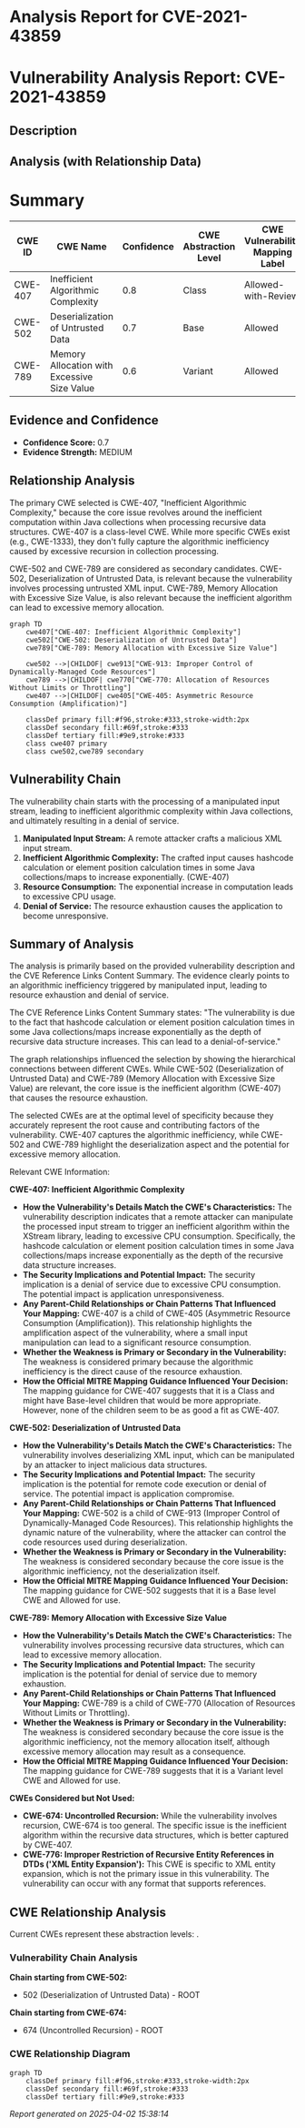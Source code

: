 # Analysis Report for CVE-2021-43859

# Vulnerability Analysis Report: CVE-2021-43859

## Description



## Analysis (with Relationship Data)

# Summary
| CWE ID | CWE Name | Confidence | CWE Abstraction Level | CWE Vulnerability Mapping Label | CWE-Vulnerability Mapping Notes |
|---|---|---|---|---|---|
| CWE-407 | Inefficient Algorithmic Complexity | 0.8 | Class | Allowed-with-Review | Primary CWE |
| CWE-502 | Deserialization of Untrusted Data | 0.7 | Base | Allowed | Secondary Candidate |
| CWE-789 | Memory Allocation with Excessive Size Value | 0.6 | Variant | Allowed | Secondary Candidate |

## Evidence and Confidence

*   **Confidence Score:** 0.7
*   **Evidence Strength:** MEDIUM

## Relationship Analysis
The primary CWE selected is CWE-407, "Inefficient Algorithmic Complexity," because the core issue revolves around the inefficient computation within Java collections when processing recursive data structures. CWE-407 is a class-level CWE. While more specific CWEs exist (e.g., CWE-1333), they don't fully capture the algorithmic inefficiency caused by excessive recursion in collection processing.

CWE-502 and CWE-789 are considered as secondary candidates. CWE-502, Deserialization of Untrusted Data, is relevant because the vulnerability involves processing untrusted XML input. CWE-789, Memory Allocation with Excessive Size Value, is also relevant because the inefficient algorithm can lead to excessive memory allocation.

```mermaid
graph TD
    cwe407["CWE-407: Inefficient Algorithmic Complexity"]
    cwe502["CWE-502: Deserialization of Untrusted Data"]
    cwe789["CWE-789: Memory Allocation with Excessive Size Value"]

    cwe502 -->|CHILDOF| cwe913["CWE-913: Improper Control of Dynamically-Managed Code Resources"]
    cwe789 -->|CHILDOF| cwe770["CWE-770: Allocation of Resources Without Limits or Throttling"]
    cwe407 -->|CHILDOF| cwe405["CWE-405: Asymmetric Resource Consumption (Amplification)"]
    
    classDef primary fill:#f96,stroke:#333,stroke-width:2px
    classDef secondary fill:#69f,stroke:#333
    classDef tertiary fill:#9e9,stroke:#333
    class cwe407 primary
    class cwe502,cwe789 secondary
```

## Vulnerability Chain
The vulnerability chain starts with the processing of a manipulated input stream, leading to inefficient algorithmic complexity within Java collections, and ultimately resulting in a denial of service.

1.  **Manipulated Input Stream:** A remote attacker crafts a malicious XML input stream.
2.  **Inefficient Algorithmic Complexity:** The crafted input causes hashcode calculation or element position calculation times in some Java collections/maps to increase exponentially. (CWE-407)
3.  **Resource Consumption:** The exponential increase in computation leads to excessive CPU usage.
4.  **Denial of Service:** The resource exhaustion causes the application to become unresponsive.

## Summary of Analysis
The analysis is primarily based on the provided vulnerability description and the CVE Reference Links Content Summary. The evidence clearly points to an algorithmic inefficiency triggered by manipulated input, leading to resource exhaustion and denial of service.

The CVE Reference Links Content Summary states: "The vulnerability is due to the fact that hashcode calculation or element position calculation times in some Java collections/maps increase exponentially as the depth of recursive data structure increases. This can lead to a denial-of-service."

The graph relationships influenced the selection by showing the hierarchical connections between different CWEs. While CWE-502 (Deserialization of Untrusted Data) and CWE-789 (Memory Allocation with Excessive Size Value) are relevant, the core issue is the inefficient algorithm (CWE-407) that causes the resource exhaustion.

The selected CWEs are at the optimal level of specificity because they accurately represent the root cause and contributing factors of the vulnerability. CWE-407 captures the algorithmic inefficiency, while CWE-502 and CWE-789 highlight the deserialization aspect and the potential for excessive memory allocation.

Relevant CWE Information:

**CWE-407: Inefficient Algorithmic Complexity**

*   **How the Vulnerability's Details Match the CWE's Characteristics:** The vulnerability description indicates that a remote attacker can manipulate the processed input stream to trigger an inefficient algorithm within the XStream library, leading to excessive CPU consumption. Specifically, the hashcode calculation or element position calculation times in some Java collections/maps increase exponentially as the depth of the recursive data structure increases.
*   **The Security Implications and Potential Impact:** The security implication is a denial of service due to excessive CPU consumption. The potential impact is application unresponsiveness.
*   **Any Parent-Child Relationships or Chain Patterns That Influenced Your Mapping:** CWE-407 is a child of CWE-405 (Asymmetric Resource Consumption (Amplification)). This relationship highlights the amplification aspect of the vulnerability, where a small input manipulation can lead to a significant resource consumption.
*   **Whether the Weakness is Primary or Secondary in the Vulnerability:** The weakness is considered primary because the algorithmic inefficiency is the direct cause of the resource exhaustion.
*   **How the Official MITRE Mapping Guidance Influenced Your Decision:** The mapping guidance for CWE-407 suggests that it is a Class and might have Base-level children that would be more appropriate. However, none of the children seem to be as good a fit as CWE-407.

**CWE-502: Deserialization of Untrusted Data**

*   **How the Vulnerability's Details Match the CWE's Characteristics:** The vulnerability involves deserializing XML input, which can be manipulated by an attacker to inject malicious data structures.
*   **The Security Implications and Potential Impact:** The security implication is the potential for remote code execution or denial of service. The potential impact is application compromise.
*   **Any Parent-Child Relationships or Chain Patterns That Influenced Your Mapping:** CWE-502 is a child of CWE-913 (Improper Control of Dynamically-Managed Code Resources). This relationship highlights the dynamic nature of the vulnerability, where the attacker can control the code resources used during deserialization.
*   **Whether the Weakness is Primary or Secondary in the Vulnerability:** The weakness is considered secondary because the core issue is the algorithmic inefficiency, not the deserialization itself.
*   **How the Official MITRE Mapping Guidance Influenced Your Decision:** The mapping guidance for CWE-502 suggests that it is a Base level CWE and Allowed for use.

**CWE-789: Memory Allocation with Excessive Size Value**

*   **How the Vulnerability's Details Match the CWE's Characteristics:** The vulnerability involves processing recursive data structures, which can lead to excessive memory allocation.
*   **The Security Implications and Potential Impact:** The security implication is the potential for denial of service due to memory exhaustion.
*   **Any Parent-Child Relationships or Chain Patterns That Influenced Your Mapping:** CWE-789 is a child of CWE-770 (Allocation of Resources Without Limits or Throttling).
*   **Whether the Weakness is Primary or Secondary in the Vulnerability:** The weakness is considered secondary because the core issue is the algorithmic inefficiency, not the memory allocation itself, although excessive memory allocation may result as a consequence.
*   **How the Official MITRE Mapping Guidance Influenced Your Decision:** The mapping guidance for CWE-789 suggests that it is a Variant level CWE and Allowed for use.

**CWEs Considered but Not Used:**

*   **CWE-674: Uncontrolled Recursion:** While the vulnerability involves recursion, CWE-674 is too general. The specific issue is the inefficient algorithm within the recursive data structures, which is better captured by CWE-407.
*   **CWE-776: Improper Restriction of Recursive Entity References in DTDs ('XML Entity Expansion'):** This CWE is specific to XML entity expansion, which is not the primary issue in this vulnerability. The vulnerability can occur with any format that supports references.


## CWE Relationship Analysis

Current CWEs represent these abstraction levels: .


### Vulnerability Chain Analysis

**Chain starting from CWE-502:**
- 502 (Deserialization of Untrusted Data) - ROOT


**Chain starting from CWE-674:**
- 674 (Uncontrolled Recursion) - ROOT



### CWE Relationship Diagram

```mermaid
graph TD
    classDef primary fill:#f96,stroke:#333,stroke-width:2px
    classDef secondary fill:#69f,stroke:#333
    classDef tertiary fill:#9e9,stroke:#333
```



*Report generated on 2025-04-02 15:38:14*
